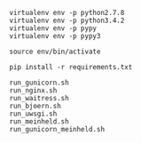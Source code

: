 


    virtualenv env -p python2.7.8
    virtualenv env -p python3.4.2
    virtualenv env -p pypy
    virtualenv env -p pypy3

    source env/bin/activate

    pip install -r requirements.txt

    run_gunicorn.sh
    run_nginx.sh
    run_waitress.sh
    run_bjoern.sh
    run_uwsgi.sh
    run_meinheld.sh
    run_gunicorn_meinheld.sh